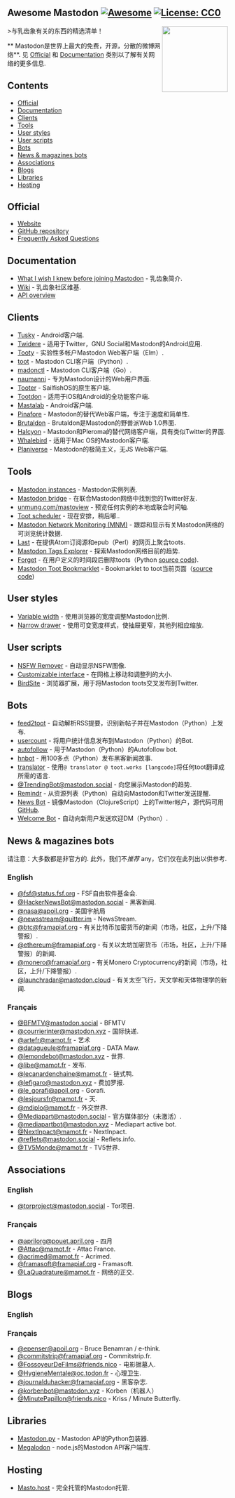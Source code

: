 ## Awesome Mastodon [![Awesome](https://cdn.rawgit.com/sindresorhus/awesome/d7305f38d29fed78fa85652e3a63e154dd8e8829/media/badge.svg)](https://github.com/sindresorhus/awesome) [![License: CC0](https://img.shields.io/badge/License-CC0-lightgrey.svg)](https://creativecommons.org/publicdomain/zero/1.0/)


[<img src="https://rawgit.com/tleb/awesome-mastodon/master/mastodon-logo.svg" align="right" width="150">](https://joinmastodon.org)

&gt;与乳齿象有关的东西的精选清单！

 ** Mastodon是世界上最大的免费，开源，分散的微博网络**.  见 [Official](#official) 和 [Documentation](#documentation) 类别以了解有关网络的更多信息.

## Contents

* [Official](#official)
* [Documentation](#documentation)
* [Clients](#clients)
* [Tools](#tools)
* [User styles](#user-styles)
* [User scripts](#user-scripts)
* [Bots](#bots)
* [News & magazines bots](#news--magazines-bots)
* [Associations](#associatons)
* [Blogs](#blogs)
* [Libraries](#libraries)
* [Hosting](#hosting)

## Official

* [Website](https://joinmastodon.org)
* [GitHub repository](https://github.com/tootsuite/mastodon)
* [Frequently Asked Questions](https://github.com/tootsuite/documentation/blob/master/Using-Mastodon/FAQ.md)

## Documentation

* [What I wish I knew before joining Mastodon](https://hackernoon.com/what-i-wish-i-knew-before-joining-mastodon-7a17e7f12a2b) - 乳齿象简介.
* [Wiki](https://en.mstdn.wiki/Main_Page) - 乳齿象社区维基.
* [API overview](https://github.com/tootsuite/documentation/blob/master/Using-the-API/API.md)

## Clients

* [Tusky](https://play.google.com/store/apps/details?id=com.keylesspalace.tusky) -  Android客户端.
* [Twidere](https://f-droid.org/packages/org.mariotaku.twidere/) - 适用于Twitter，GNU Social和Mastodon的Android应用.
* [Tooty](https://github.com/n1k0/tooty) - 实验性多帐户Mastodon Web客户端（Elm）.
* [toot](https://github.com/ihabunek/toot) -  Mastodon CLI客户端（Python）.
* [madonctl](https://github.com/McKael/madonctl) -  Mastodon CLI客户端（Go）.
* [naumanni](https://github.com/naumanni/naumanni) - 专为Mastodon设计的Web用户界面.
* [Tooter](https://github.com/dysk0/harbour-tooter) -  SailfishOS的原生客户端.
* [Tootdon](http://tootdon.club) - 适用于iOS和Android的全功能客户端.
* [Mastalab](https://github.com/stom79/mastalab) -  Android客户端.
* [Pinafore](https://github.com/nolanlawson/pinafore) -  Mastodon的替代Web客户端，专注于速度和简单性.
* [Brutaldon](https://github.com/jfmcbrayer/brutaldon) -  Brutaldon是Mastodon的野兽派Web 1.0界面.
* [Halcyon](https://notabug.org/halcyon-suite/halcyon) -  Mastodon和Pleroma的替代网络客户端，具有类似Twitter的界面.
* [Whalebird](https://whalebird.org/en/desktop/contents) - 适用于Mac OS的Mastodon客户端.
* [Planiverse](https://github.com/FuzzJunket/planiverse) -  Mastodon的极简主义，无JS Web客户端.

## Tools

* [Mastodon instances](https://instances.social/list) -  Mastodon实例列表.
* [Mastodon bridge](https://bridge.joinmastodon.org/) - 在联合Mastodon网络中找到您的Twitter好友.
* [unmung.com/mastoview](http://www.unmung.com/mastoview) - 预览任何实例的本地或联合时间轴.
* [Toot scheduler](https://scheduler.mastodon.tools/) - 现在安排，稍后嘟..
* [Mastodon Network Monitoring (MNM)](https://dashboards.mnm.social/) - 跟踪和显示有关Mastodon网络的可浏览统计数据.
* [Last](https://framagit.org/luc/last) - 在提供Atom订阅源和epub（Perl）的网页上聚合toots.
* [Mastodon Tags Explorer](https://mastodon-tags-explorer.hcxp.co/tags) - 探索Mastodon网络目前的趋势.
* [Forget](https://forget.codl.fr/about/) - 在用户定义的时间段后删除toots（Python [source code](https://github.com/codl/forget/)).
* [Mastodon Toot Bookmarklet](https://rmlewisuk.github.io/mastodon-toot-bookmarklet/) -  Bookmarklet to toot当前页面（[source code](https://github.com/rmlewisuk/mastodon-toot-bookmarklet/))

## User styles

* [Variable width](https://userstyles.org/styles/139721/mastodon-variable-width) - 使用浏览器的宽度调整Mastodon比例.
* [Narrow drawer](https://userstyles.org/styles/141457/mastodon-dynamic-wide-columns-narrow-drawer) - 使用可变宽度样式，使抽屉更窄，其他列相应缩放.

## User scripts

* [NSFW Remover](https://greasyfork.org/fr/scripts/29228-mastodon-nsfw-remover) - 自动显示NSFW图像.
* [Customizable interface](https://openuserjs.org/scripts/bl00m/Mastodon_Customizable_Interface) - 在网格上移动和调整列的大小.
* [BirdSite](https://gitlab.com/pmorinerie/birdsite) - 浏览器扩展，用于将Mastodon toots交叉发布到Twitter.

## Bots

* [feed2toot](https://gitlab.com/chaica/feed2toot) - 自动解析RSS提要，识别新帖子并在Mastodon（Python）上发布.
* [usercount](https://github.com/josefkenny/usercount) - 将用户统计信息发布到Mastodon（Python）的Bot.
* [autofollow](https://github.com/gled-rs/mastodon-autofollow) - 用于Mastodon（Python）的Autofollow bot.
* [hnbot](https://github.com/raymestalez/mastodon-hnbot) - 用100多点（Python）发布黑客新闻故事.
* [translator](https://christopher.su/projects/translator/) - 使用`@ translator @ toot.works [langcode]`将任何toot翻译成所需的语言.
* [@TrendingBot@mastodon.social](https://mastodon.social/@TrendingBot) - 向您展示Mastodon的趋势.
* [Remindr](https://gitlab.com/chaica/remindr) - 从资源列表（Python）自动向Mastodon和Twitter发送提醒.
* [News Bot](https://botsin.space/@newsbot) - 镜像Mastodon（ClojureScript）上的Twitter帐户，源代码可用 [GitHub](https://github.com/yogthos/mastodon-bot).
* [Welcome Bot](https://github.com/indyhall/mastodon-welcome-bot) - 自动向新用户发送欢迎DM（Python）.

## News & magazines bots

 请注意：大多数都是非官方的.  此外，我们不*推荐* any，它们仅在此列出以供参考.

### English

* [@fsf@status.fsf.org](https://status.fsf.org/fsf) -  FSF自由软件基金会.
* [@HackerNewsBot@mastodon.social](https://mastodon.social/@HackerNewsBot) - 黑客新闻.
* [@nasa@apoil.org](https://apoil.org/@nasa) - 美国宇航局
* [@newsstream@quitter.im](https://quitter.im/newsstream) -  NewsStream.
* [@btc@framapiaf.org](https://framapiaf.org/@btc) - 有关比特币加密货币的新闻（市场，社区，上升/下降警报）.
* [@ethereum@framapiaf.org](https://framapiaf.org/@ethereum) - 有关以太坊加密货币（市场，社区，上升/下降警报）的新闻.
* [@monero@framapiaf.org](https://framapiaf.org/@monero) - 有关Monero Cryptocurrency的新闻（市场，社区，上升/下降警报）.
* [@launchradar@mastodon.cloud](https://mastodon.cloud/@launchradar) - 有关太空飞行，天文学和天体物理学的新闻.

### Français

* [@BFMTV@mastodon.social](https://mastodon.social/@BFMTV) -  BFMTV
* [@courrierinter@mastodon.xyz](https://mastodon.xyz/@courrierinter) - 国际快递.
* [@artefr@mamot.fr](https://mamot.fr/@artefr) - 艺术
* [@datagueule@framapiaf.org](https://framapiaf.org/@datagueule) -  DATA Maw.
* [@lemondebot@mastodon.xyz](https://mastodon.xyz/@lemondebot) - 世界.
* [@libe@mamot.fr](https://mamot.fr/@libe) - 发布.
* [@lecanardenchaine@mamot.fr](https://mamot.fr/@lecanardenchaine) - 链式鸭.
* [@lefigaro@mastodon.xyz](https://mastodon.xyz/@lefigaro) - 费加罗报.
* [@le_gorafi@apoil.org](https://apoil.org/@le_gorafi) -  Gorafi.
* [@lesjoursfr@mamot.fr](https://mamot.fr/@lesjoursfr) - 天.
* [@mdiplo@mamot.fr](https://mamot.fr/@mdiplo) - 外交世界.
* [@Mediapart@mastodon.social](https://mastodon.social/@Mediapart) - 官方媒体部分（未激活）.
* [@mediapartbot@mastodon.xyz](https://mastodon.xyz/@mediapartbot) -  Mediapart active bot.
* [@NextInpact@mamot.fr](https://mamot.fr/@NextInpact) -  NextInpact.
* [@reflets@mastodon.social](https://mastodon.social/@reflets) - Reflets.info.
* [@TV5Monde@mamot.fr](https://mamot.fr/@TV5Monde) -  TV5世界.

## Associations

### English

* [@torproject@mastodon.social](https://mastodon.social/@torproject) -  Tor项目.

### Français

* [@aprilorg@pouet.april.org](https://pouet.april.org/@aprilorg) - 四月
* [@Attac@mamot.fr](https://mamot.fr/@Attac) -  Attac France.
* [@acrimed@mamot.fr](https://mamot.fr/@acrimed) -  Acrimed.
* [@framasoft@framapiaf.org](https://framapiaf.org/@Framasoft) -  Framasoft.
* [@LaQuadrature@mamot.fr](https://mamot.fr/@LaQuadrature) - 网络的正交.

## Blogs

### English

### Français

* [@epenser@apoil.org](https://apoil.org/@epenser) -  Bruce Benamran / e-think.
* [@commitstrip@framapiaf.org](https://framapiaf.org/@commitstrip) - Commitstrip.fr.
* [@FossoyeurDeFilms@friends.nico](https://friends.nico/@FossoyeurdeFilms) - 电影掘墓人.
* [@HygieneMentale@oc.todon.fr](https://oc.todon.fr/@HygieneMentale) - 心理卫生.
* [@journalduhacker@framapiaf.org](https://framapiaf.org/@journalduhacker) - 黑客杂志.
* [@korbenbot@mastodon.xyz](https://mastodon.xyz/@korbenbot) -  Korben（机器人）
* [@MinutePapillon@friends.nico](https://friends.nico/@MinutePapillon) -  Kriss / Minute Butterfly.

## Libraries

* [Mastodon.py](https://github.com/halcy/Mastodon.py) -  Mastodon API的Python包装器.
* [Megalodon](https://github.com/h3poteto/megalodon) -  node.js的Mastodon API客户端库.

## Hosting

* [Masto.host](https://masto.host) - 完全托管的Mastodon托管.
